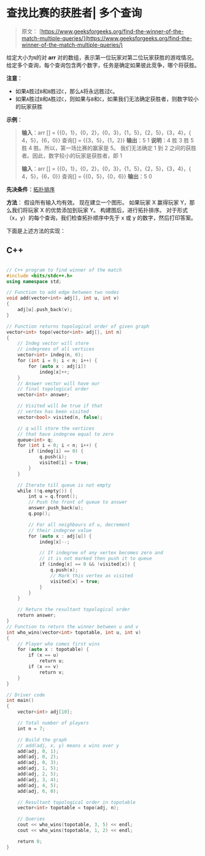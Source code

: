 # 查找比赛的获胜者| 多个查询

> 原文： [https://www.geeksforgeeks.org/find-the-winner-of-the-match-multiple-queries/](https://www.geeksforgeeks.org/find-the-winner-of-the-match-multiple-queries/)

给定大小为`N`的对 **arr** 对的数组，表示第一位玩家对第二位玩家获胜的游戏情况。 给定多个查询，每个查询包含两个数字，任务是确定如果彼此竞争，哪个将获胜。

**注意**：

*   如果`A`胜过`B`和`B`胜过`C`，那么`A`将永远胜过`C`。
*   如果`A`胜过`B`和`A`胜过`C`，则如果与`B`和`C`，如果我们无法确定获胜者，则数字较小的玩家获胜

**示例**：

> **输入**：arr [] = {{0，1}，{0，2}，{0，3}，{1，5}，{2，5}，{3，4}，{ 4，5}，{6，0}}
> 查询[] = {{3，5}，{1，2}}
> **输出**：5
> 1
> **说明**：4 胜 3 胜 5 胜 4 胜。所以，第一场比赛的赢家是 5。
> 我们无法确定 1 到 2 之间的获胜者。因此，数字较小的玩家是获胜者，即 1
> 
> **输入**：arr [] = {{0，1}，{0，2}，{0，3}，{1，5}，{2，5}，{3，4}，{ 4，5}，{6，0}}
> 查询[] = {{0，5}，{0，6}}
> **输出**：5
> 0

**先决条件**：[拓扑排序](https://www.geeksforgeeks.org/topological-sorting/)

**方法**：
假设所有输入均有效。 现在建立一个图形。 如果玩家 X 赢得玩家 Y，那么我们将玩家 X 的优势添加到玩家 Y。 构建图后，进行拓扑排序。 对于形式（x，y）的每个查询，我们检查拓扑顺序中先于 x 或 y 的数字，然后打印答案。

下面是上述方法的实现：

## C++

```cpp

// C++ program to find winner of the match 
#include <bits/stdc++.h> 
using namespace std; 

// Function to add edge between two nodes 
void add(vector<int> adj[], int u, int v) 
{ 
    adj[u].push_back(v); 
} 

// Function returns topological order of given graph 
vector<int> topo(vector<int> adj[], int n) 
{ 
    // Indeg vector will store 
    // indegrees of all vertices 
    vector<int> indeg(n, 0); 
    for (int i = 0; i < n; i++) { 
        for (auto x : adj[i]) 
            indeg[x]++; 
    } 
    // Answer vector will have our 
    // final topological order 
    vector<int> answer; 

    // Visited will be true if that 
    // vertex has been visited 
    vector<bool> visited(n, false); 

    // q will store the vertices 
    // that have indegree equal to zero 
    queue<int> q; 
    for (int i = 0; i < n; i++) { 
        if (indeg[i] == 0) { 
            q.push(i); 
            visited[i] = true; 
        } 
    } 

    // Iterate till queue is not empty 
    while (!q.empty()) { 
        int u = q.front(); 
        // Push the front of queue to answer 
        answer.push_back(u); 
        q.pop(); 

        // For all neighbours of u, decrement 
        // their indegree value 
        for (auto x : adj[u]) { 
            indeg[x]--; 

            // If indegree of any vertex becomes zero and 
            // it is not marked then push it to queue 
            if (indeg[x] == 0 && !visited[x]) { 
                q.push(x); 
                // Mark this vertex as visited 
                visited[x] = true; 
            } 
        } 
    } 

    // Return the resultant topological order 
    return answer; 
} 
// Function to return the winner between u and v 
int who_wins(vector<int> topotable, int u, int v) 
{ 
    // Player who comes first wins 
    for (auto x : topotable) { 
        if (x == u) 
            return u; 
        if (x == v) 
            return v; 
    } 
} 

// Driver code 
int main() 
{ 
    vector<int> adj[10]; 

    // Total number of players 
    int n = 7; 

    // Build the graph 
    // add(adj, x, y) means x wins over y 
    add(adj, 0, 1); 
    add(adj, 0, 2); 
    add(adj, 0, 3); 
    add(adj, 1, 5); 
    add(adj, 2, 5); 
    add(adj, 3, 4); 
    add(adj, 4, 5); 
    add(adj, 6, 0); 

    // Resultant topological order in topotable 
    vector<int> topotable = topo(adj, n); 

    // Queries 
    cout << who_wins(topotable, 3, 5) << endl; 
    cout << who_wins(topotable, 1, 2) << endl; 

    return 0; 
} 

```